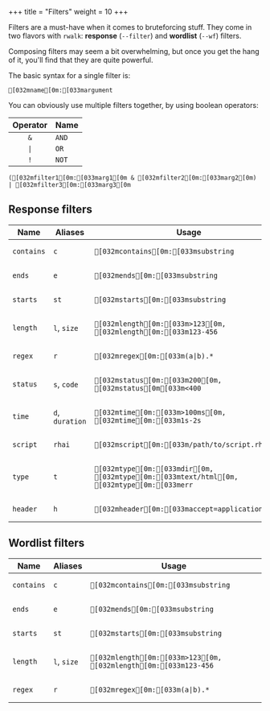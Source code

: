 +++
title = "Filters"
weight = 10
+++

Filters are a must-have when it comes to bruteforcing stuff. They come in two flavors with `rwalk`: **response** (`--filter`) and **wordlist** (`--wf`) filters. 

Composing filters may seem a bit overwhelming, but once you get the hang of it, you'll find that they are quite powerful. 

The basic syntax for a single filter is:

```ansi
[032mname[0m:[033margument
```

You can obviously use multiple filters together, by using boolean operators:

| Operator | Name  |
| :------: | ----- |
|   `&`    | `AND` |
|   `\|`   | `OR`  |
|   `!`    | `NOT` |

```ansi
([032mfilter1[0m:[033marg1[0m & [032mfilter2[0m:[033marg2[0m) | [032mfilter3[0m:[033marg3[0m
```

## Response filters

<table>
    <thead>
        <tr>
            <th>Name</th>
            <th>Aliases</th>
            <th>Usage</th>
        </tr>
    </thead>
    <tbody>
        <tr>
            <td><code>contains</code></td>
            <td><code>c</code></td>
            <td>

```ansi
[032mcontains[0m:[033msubstring
```
            
</td>
        </tr>
        <tr>
            <td><code>ends</code></td>
            <td><code>e</code></td>
            <td>

```ansi
[032mends[0m:[033msubstring
```
            
</td>
        </tr>
        <tr>
            <td><code>starts</code></td>
            <td><code>st</code></td>
            <td>

```ansi
[032mstarts[0m:[033msubstring
```
            
</td>
        </tr>
        <tr>
            <td><code>length</code></td>
            <td><code>l</code>, <code>size</code></td>
            <td>

```ansi
[032mlength[0m:[033m>123[0m, [032mlength[0m:[033m123-456
```
            
</td>
        </tr>
        <tr>
            <td><code>regex</code></td>
            <td><code>r</code></td>
            <td>

```ansi
[032mregex[0m:[033m(a|b).*
```
            
</td>
        </tr>
        <tr>
            <td><code>status</code></td>
            <td><code>s</code>, <code>code</code></td>
            <td>

```ansi
[032mstatus[0m:[033m200[0m, [032mstatus[0m[033m<400
```
            
</td>
        </tr>
        <tr>
            <td><code>time</code></td>
            <td><code>d</code>, <code>duration</code></td>
            <td>

```ansi
[032mtime[0m:[033m>100ms[0m, [032mtime[0m:[033m1s-2s
```
            
</td>
        </tr>
        <tr>
            <td><code>script</code></td>
            <td><code>rhai</code></td>
            <td>

```ansi
[032mscript[0m:[033m/path/to/script.rhai
```
            
</td>
        </tr>
        <tr>
            <td><code>type</code></td>
            <td><code>t</code></td>
            <td>

```ansi
[032mtype[0m:[033mdir[0m, [032mtype[0m:[033mtext/html[0m, [032mtype[0m:[033merr
```
            
</td>
        </tr>
        <tr>
            <td><code>header</code></td>
            <td><code>h</code></td>
            <td>

```ansi
[032mheader[0m:[033maccept=application/json
```
            
</td>
        </tr>
    </tbody>
</table>

## Wordlist filters


<table>
    <thead>
        <tr>
            <th>Name</th>
            <th>Aliases</th>
            <th>Usage</th>
        </tr>
    </thead>
    <tbody>
        <tr>
            <td><code>contains</code></td>
            <td><code>c</code></td>
            <td>

```ansi
[032mcontains[0m:[033msubstring
```
            
</td>
        </tr>
        <tr>
            <td><code>ends</code></td>
            <td><code>e</code></td>
            <td>

```ansi
[032mends[0m:[033msubstring
```
            
</td>
        </tr>
        <tr>
            <td><code>starts</code></td>
            <td><code>st</code></td>
            <td>

```ansi
[032mstarts[0m:[033msubstring
```
            
</td>
        </tr>
        <tr>
            <td><code>length</code></td>
            <td><code>l</code>, <code>size</code></td>
            <td>

```ansi
[032mlength[0m:[033m>123[0m, [032mlength[0m:[033m123-456
```
            
</td>
        </tr>
        <tr>
            <td><code>regex</code></td>
            <td><code>r</code></td>
            <td>

```ansi
[032mregex[0m:[033m(a|b).*
```
            
</td>
        </tr>
    </tbody>
</table>